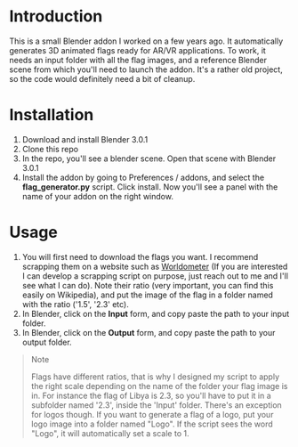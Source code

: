 # Introduction

This is a small Blender addon I worked on a few years ago. It automatically generates 3D animated flags ready for AR/VR applications. To work, it needs an input folder with all the flag images, and a reference Blender scene from which you'll need to launch the addon. It's a rather old project, so the code would definitely need a bit of cleanup.

# Installation

1. Download and install Blender 3.0.1
2. Clone this repo
3. In the repo, you'll see a blender scene. Open that scene with Blender 3.0.1
4. Install the addon by going to Preferences / addons, and select the **flag_generator.py** script. Click install. Now you'll see a panel with the name of your addon on the right window.


# Usage
1. You will first need to download the flags you want. I recommend scrapping them on a website such as [Worldometer](https://www.worldometers.info/geography/flags-of-the-world/) (If you are interested I can develop a scrapping script on purpose, just reach out to me and I'll see what I can do). Note their ratio (very important, you can find this easily on Wikipedia), and put the image of the flag in a folder named with the ratio ('1.5', '2.3' etc).
2. In Blender, click on the **Input** form, and copy paste the path to your input folder.
3. In Blender, click on the **Output** form, and copy paste the path to your output folder.


> Note
>
> Flags have different ratios, that is why I designed my script to apply the right scale depending on the name of the folder your flag image is in. For instance the flag of Libya is 2.3, so you'll have to put it in a subfolder named '2.3', inside the 'Input' folder. 
> There's an exception for logos though. If you want to generate a flag of a logo, put your logo image into a folder named "Logo". If the script sees the word "Logo", it will automatically set a scale to 1.